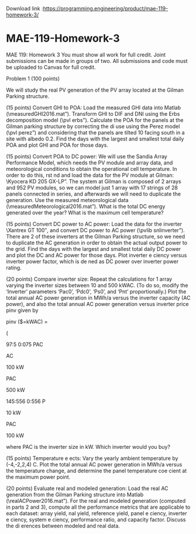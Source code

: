 Download link :https://programming.engineering/product/mae-119-homework-3/

# MAE-119-Homework-3
MAE 119: Homework 3
You must show all work for full credit. Joint submissions can be made in groups of two. All submissions and code must be uploaded to Canvas for full credit.

Problem 1 (100 points)

We will study the real PV generation of the PV array located at the Gilman Parking structure.

(15 points) Convert GHI to POA: Load the measured GHI data into Matlab (\measuredGHI2016.mat”). Transform GHI to DIF and DNI using the Erbs decomposition model (\pvl erbs”). Calculate the POA for the panels at the Gilman parking structure by correcting the di use using the Perez model (\pvl perez”) and considering that the panels are tilted 10 facing south in a site with albedo 0.2. Find the days with the largest and smallest total daily POA and plot GHI and POA for those days.

(15 points) Convert POA to DC power: We will use the Sandia Array Performance Model, which needs the PV module and array data, and meteorological conditions to obtain the operational cell temperature. In order to do this, rst nd and load the data for the PV module at Gilman: \Kyocera KD 205 GX-LP”. The system at Gilman is composed of 2 arrays and 952 PV modules, so we can model just 1 array with 17 strings of 28 panels connected in series, and afterwards we will need to duplicate the generation. Use the measured meteorological data (\measuredMeteorological2016.mat”). What is the total DC energy generated over the year? What is the maximum cell temperature?

(15 points) Convert DC power to AC power: Load the data for the inverter \Xantrex GT 100″, and convert DC power to AC power (\pvlib snlinverter”). There are 2 of these inverters at the Gilman Parking structure, so we need to duplicate the AC generation in order to obtain the actual output power to the grid. Find the days with the largest and smallest total daily DC power and plot the DC and AC power for those days. Plot inverter e ciency versus inverter power factor, which is de ned as DC power over inverter power rating.

(20 points) Compare inverter size: Repeat the calculations for 1 array varying the inverter sizes between 10 and 500 kWAC. (To do so, modify the ‘Inverter’ parameters ‘Pac0’, ‘Pdc0’, ‘Ps0’, and ‘Pnt’ proportionally.) Plot the total annual AC power generation in MWh/a versus the inverter capacity (AC power), and also the total annual AC power generation versus inverter price pinv given by

pinv ($=kWAC) =

(

97:5 0:075 PAC

AC

100 kW

PAC

500 kW

145:556 0:556 P

10 kW

PAC

100 kW

where PAC is the inverter size in kW. Which inverter would you buy?

(15 points) Temperature e ects: Vary the yearly ambient temperature by (-4,-2,2,4) C. Plot the total annual AC power generation in MWh/a versus the temperature change, and determine the panel temperature coe cient at the maximum power point.

(20 points) Evaluate real and modeled generation: Load the real AC generation from the Gilman Parking structure into Matlab (\realACPower2016.mat”). For the real and modeled generation (computed in parts 2 and 3), compute all the performance metrics that are applicable to each dataset: array yield, nal yield, reference yield, panel e ciency, inverter e ciency, system e ciency, performance ratio, and capacity factor. Discuss the di erences between modeled and real data.

